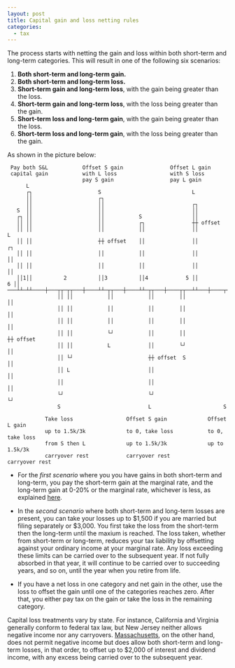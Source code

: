 ```yaml
---
layout: post
title: Capital gain and loss netting rules
categories:
  - tax
---
```


The process starts with netting the gain and loss within both short-term and long-term categories. This will result in one of the following six scenarios:

1. **Both short-term and long-term gain.**
2. **Both short-term and long-term loss.**
3. **Short-term gain and long-term loss**, with the gain being greater than the loss.
4. **Short-term gain and long-term loss**, with the loss being greater than the gain.
5. **Short-term loss and long-term gain**, with the gain being greater than the loss.
6. **Short-term loss and long-term gain**, with the loss being greater than the gain.

As shown in the picture below:

```
 Pay both S&L           Offset S gain               Offset L gain
 capital gain           with L loss                 with S loss
                        pay S gain                  pay L gain
      L
      ┌┐                     S                             L
      ││                     ┌┐
      ││                     ││                            ┌┐
   S  ││                     ││                            ││
   ┌┐ ││                     ││           S                ││
   ││ ││                     ││           ┌┐               ┼┼ offset
   ││ ││                     ││           ││               ││            L
   ││ ││                     ┼┼ offset    ││               ││            ┌┐
   ││ ││                     ││           ││               ││            ││
   ││ ││                     ││           ││               ││            ││
   ││1││          2          ││3          ││4            5 ││          6 ││
───┴┴─┴┴────┼───┬┬─┬┬───┼────┴┴─┬┬───┼────┴┴─┬┬───┼────┬┬──┴┴───┼────┬┬──┴┴───
                ││ ││           ││           ││        ││            ││
                ││ ││           ││           ││        ││            ││
                ││ ││           ││           ││        ││            ││
                ││ ││           └┘           ││        ││            ┼┼ offset
                ││ ││           L            ││        └┘            ││
                ││ └┘                        ┼┼ offset  S            ││
                ││ L                         ││                      ││
                ││                           ││                      ││
                └┘                           └┘                      └┘
                S                            L                       S

            Take loss                 Offset S gain             Offset L gain
            up to 1.5k/3k             to 0, take loss           to 0, take loss
            from S then L             up to 1.5k/3k             up to 1.5k/3k
            carryover rest            carryover rest            carryover rest
```

- For the *first scenario* where you you have gains in both short-term and
  long-term, you pay the short-term gain at the marginal rate, and
  the long-term gain at 0-20% or the marginal rate, whichever is less, as
  explained [here][long].

- In the *second scenario* where both short-term and long-term losses are present, you can take your losses up to $1,500 if you are married but filing separately
  or $3,000. You first take the loss from the short-term then the long-term until the maxium is reached.
  The loss taken, whether from short-term or long-term, reduces your tax liability
  by offsetting against your ordinary income at your marginal rate.
  Any loss exceeding these limits can be carried over to the subsequent
  year. If not fully absorbed in that year, it will continue to be carried
  over to succeeding years, and so on, until the year when you retire from life.

- If you have a net loss in one category and net gain in the other, use the
  loss to offset the gain until one of the categories reaches zero. After that,
  you either pay tax on the gain or take the loss in the remaining
  category.

Capital loss treatments vary by state. For instance, California and Virginia generally conform to
federal tax law, but New Jersey neither allows negative income nor any
carryovers. [Massachusetts][ma], on the other hand, does not permit negative income
but does allow both short-term and long-term losses, in that order, to offset
up to $2,000 of interest and dividend income, with any excess being carried
over to the subsequent year.

[long]: https://taxandlife.com/cat/tax/2021/11/13/capital-gain.html
[ma]: https://www.mass.gov/doc/2022-form-1-instructions/download
